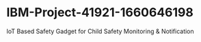 # IBM-Project-41921-1660646198
IoT Based Safety Gadget for Child Safety Monitoring &amp; Notification
